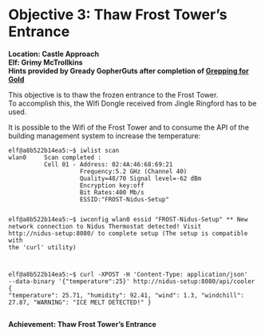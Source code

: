 <h1 id="objective-3-thaw-frost-towers-entrance">Objective 3: Thaw Frost Tower’s Entrance</h1>
<p><strong>Location: Castle Approach</strong><br>
<strong>Elf: Grimy McTrollkins</strong><br>
<strong>Hints provided by Gready GopherGuts after completion of <a href="https://github.com/joergschwarzwaelder/hhc2021/blob/master/Additional/Grepping%20for%20Gold.md">Grepping for Gold</a></strong></p>
<p>This objective is to thaw the frozen entrance to the Frost Tower.<br>
To accomplish this, the Wifi Dongle received from Jingle Ringford has to be used.</p>
<p>It is possible to the Wifi of the Frost Tower and to consume the API of the building management system to increase the temperature:</p>
<pre><code>elf@a8b522b14ea5:~$ iwlist scan
wlan0     Scan completed :
          Cell 01 - Address: 02:4A:46:68:69:21
                    Frequency:5.2 GHz (Channel 40)
                    Quality=48/70 Signal level=-62 dBm
                    Encryption key:off
                    Bit Rates:400 Mb/s
                    ESSID:"FROST-Nidus-Setup"
 
elf@a8b522b14ea5:~$ iwconfig wlan0 essid "FROST-Nidus-Setup"
** New network connection to Nidus Thermostat detected! Visit http://nidus-setup:8080/ to complete setup
(The setup is compatible with the 'curl' utility)

elf@a8b522b14ea5:~$ curl -XPOST -H 'Content-Type: application/json' --data-binary '{"temperature":25}' http://nidus-setup:8080/api/cooler
{
  "temperature": 25.71,
  "humidity": 92.41,
  "wind": 1.3,
  "windchill": 27.87,
  "WARNING": "ICE MELT DETECTED!"
}
</code></pre>
<p><strong>Achievement: Thaw Frost Tower’s Entrance</strong></p>

